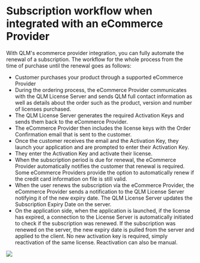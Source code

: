 # Subscription workflow when integrated with an eCommerce Provider

With QLM's ecommerce provider integration, you can fully automate the renewal of a subscription. The workflow for the whole process from the time of purchase until the renewal goes as follows:

* Customer purchases your product through a supported eCommerce Provider
* During the ordering process, the eCommerce Provider communicates with the QLM License Server and sends QLM full contact information as well as details about the order such as the product, version and number of licenses purchased.
* The QLM License Server generates the required Activation Keys and sends them back to the eCommerce Provider.
* The eCommerce Provider then includes the license keys with the Order Confirmation email that is sent to the customer.
* Once the customer receives the email and the Activation Key, they launch your application and are prompted to enter their Activation Key.
* They enter the Activation Key and activate their license.
* When the subscription period is due for renewal, the eCommerce Provider automatically notifies the customer that renewal is required. Some eCommerce Providers provide the option to automatically renew if the credit card information on file is still valid.
* When the user renews the subscription via the eCommerce Provider, the eCommerce Provider sends a notification to the QLM License Server notifying it of the new expiry date. The QLM License Server updates the Subscription Expiry Date on the server.
* On the application side, when the application is launched, if the license has expired, a connection to the License Server is automatically initiated to check if the subscription was renewed. If the subscription was renewed on the server, the new expiry date is pulled from the server and applied to the client. No new activation key is required, simply reactivation of the same license. Reactivation can also be manual.

![](https://support.soraco.co/hc/en-us/article\_attachments/205891203/QLMWorkflow01-e1452021625221.png)
